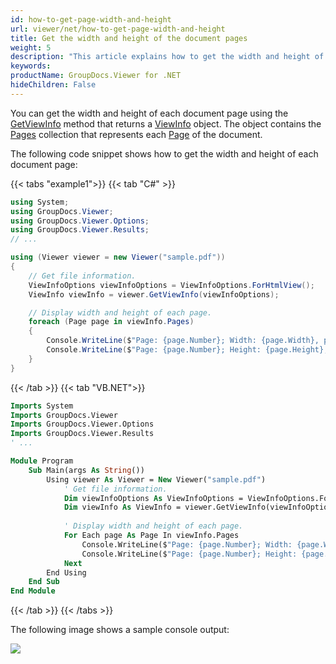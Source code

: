 ```yaml
---
id: how-to-get-page-width-and-height
url: viewer/net/how-to-get-page-width-and-height
title: Get the width and height of the document pages
weight: 5
description: "This article explains how to get the width and height of the document pages using .NET / C# with GroupDocs.Viewer for .NET."
keywords: 
productName: GroupDocs.Viewer for .NET
hideChildren: False
---
```


You can get the width and height of each document page using the [GetViewInfo](https://reference.groupdocs.com/viewer/net/groupdocs.viewer/viewer/methods/getviewinfo) method that returns a [ViewInfo](https://reference.groupdocs.com/viewer/net/groupdocs.viewer.results/viewinfo) object. The object contains the [Pages](https://reference.groupdocs.com/viewer/net/groupdocs.viewer.results/viewinfo/pages/) collection that represents each [Page](https://reference.groupdocs.com/viewer/net/groupdocs.viewer.results/page/) of the document.

The following code snippet shows how to get the width and height of each document page:

{{< tabs "example1">}}
{{< tab "C#" >}}
```csharp
using System;
using GroupDocs.Viewer;
using GroupDocs.Viewer.Options;
using GroupDocs.Viewer.Results;
// ...

using (Viewer viewer = new Viewer("sample.pdf"))
{
    // Get file information.
    ViewInfoOptions viewInfoOptions = ViewInfoOptions.ForHtmlView();
    ViewInfo viewInfo = viewer.GetViewInfo(viewInfoOptions);

    // Display width and height of each page.
    foreach (Page page in viewInfo.Pages)
    {
        Console.WriteLine($"Page: {page.Number}; Width: {page.Width}, pixels");
        Console.WriteLine($"Page: {page.Number}; Height: {page.Height}, pixels");
    }
}
```
{{< /tab >}}
{{< tab "VB.NET">}}
```vb
Imports System
Imports GroupDocs.Viewer
Imports GroupDocs.Viewer.Options
Imports GroupDocs.Viewer.Results
' ...

Module Program
    Sub Main(args As String())
        Using viewer As Viewer = New Viewer("sample.pdf")
            ' Get file information.
            Dim viewInfoOptions As ViewInfoOptions = ViewInfoOptions.ForHtmlView()
            Dim viewInfo As ViewInfo = viewer.GetViewInfo(viewInfoOptions)
        
            ' Display width and height of each page.
            For Each page As Page In viewInfo.Pages
                Console.WriteLine($"Page: {page.Number}; Width: {page.Width}, pixels")
                Console.WriteLine($"Page: {page.Number}; Height: {page.Height}, pixels")
            Next
        End Using
    End Sub
End Module
```
{{< /tab >}}
{{< /tabs >}}

The following image shows a sample console output:

![](/viewer/net/images/how-to-get-page-width-and-height.png)